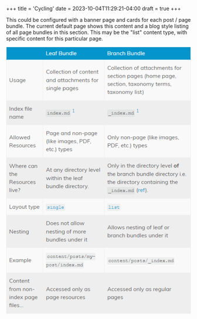 +++
title = 'Cycling'
date = 2023-10-04T11:29:21-04:00
draft = true
+++

This could be configured with a banner page and cards for each post / page bundle.  The current default page shows this content and a blog style listing of all page bundles in this section.  This may be the "list" content type, with specific content for this particular page.

![Bundle Type](Bundle.PNG)